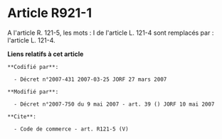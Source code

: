 # Article R921-1

A l'article R. 121-5, les mots : I de l'article L. 121-4 sont remplacés par : l'article L. 121-4.

**Liens relatifs à cet article**

	**Codifié par**:

	  - Décret n°2007-431 2007-03-25 JORF 27 mars 2007

	**Modifié par**:

	  - Décret n°2007-750 du 9 mai 2007 - art. 39 () JORF 10 mai 2007

	**Cite**:

	  - Code de commerce - art. R121-5 (V)
